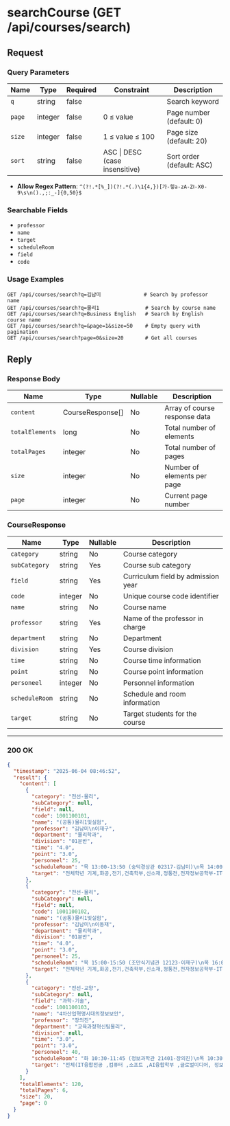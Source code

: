 # searchCourse (GET /api/courses/search)

## Request

### Query Parameters

| Name   | Type    | Required | Constraint                     | Description               |
|--------|---------|----------|--------------------------------|---------------------------|
| `q`    | string  | false    |                                | Search keyword            |
| `page` | integer | false    | 0 ≤ value                      | Page number (default: 0)  |
| `size` | integer | false    | 1 ≤ value ≤ 100                | Page size (default: 20)   |
| `sort` | string  | false    | ASC \| DESC (case insensitive) | Sort order (default: ASC) |

- **Allow Regex Pattern**: `^(?!.*[%_])(?!.*(.)\1{4,})[가-힣a-zA-ZⅠ-Ⅹ0-9\s\n().,;:_-]{0,50}$`

### Searchable Fields

- `professor`
- `name`
- `target`
- `scheduleRoom`
- `field`
- `code`

### Usage Examples

```
GET /api/courses/search?q=김남미              # Search by professor name
GET /api/courses/search?q=물리1               # Search by course name  
GET /api/courses/search?q=Business English   # Search by English course name
GET /api/courses/search?q=&page=1&size=50    # Empty query with pagination
GET /api/courses/search?page=0&size=20       # Get all courses
```

## Reply

### Response Body

| Name            | Type             | Nullable | Description                   |
|-----------------|------------------|----------|-------------------------------|
| `content`       | CourseResponse[] | No       | Array of course response data |
| `totalElements` | long             | No       | Total number of elements      |
| `totalPages`    | integer          | No       | Total number of pages         |
| `size`          | integer          | No       | Number of elements per page   |
| `page`          | integer          | No       | Current page number           |

### CourseResponse

| Name           | Type    | Nullable | Description                        |
|----------------|---------|----------|------------------------------------| 
| `category`     | string  | No       | Course category                    |
| `subCategory`  | string  | Yes      | Course sub category                |
| `field`        | string  | Yes      | Curriculum field by admission year |
| `code`         | integer | No       | Unique course code identifier      |
| `name`         | string  | No       | Course name                        |
| `professor`    | string  | Yes      | Name of the professor in charge    |
| `department`   | string  | No       | Department                         |
| `division`     | string  | Yes      | Course division                    |
| `time`         | string  | No       | Course time information            |
| `point`        | string  | No       | Course point information           |
| `personeel`    | integer | No       | Personnel information              |
| `scheduleRoom` | string  | No       | Schedule and room information      |
| `target`       | string  | No       | Target students for the course     |

---

### 200 OK

```json
{
  "timestamp": "2025-06-04 08:46:52",
  "result": {
    "content": [
      {
        "category": "전선-물리",
        "subCategory": null,
        "field": null,
        "code": 1001100101,
        "name": "(공통)물리1및실험",
        "professor": "김남미\n이재구",
        "department": "물리학과",
        "division": "01분반",
        "time": "4.0",
        "point": "3.0",
        "personeel": 25,
        "scheduleRoom": "목 13:00-13:50 (숭덕경상관 02317-김남미)\n목 14:00-14:50 (숭덕경상관 02317-김남미)",
        "target": "전체학년 기계,화공,전기,건축학부,신소재,정통전,전자정보공학부-IT융합,전자정보공학부-전자공학,AI융합,물리,화학,의생명,소프트,컴퓨터"
      },
      {
        "category": "전선-물리",
        "subCategory": null,
        "field": null,
        "code": 1001100102,
        "name": "(공통)물리1및실험",
        "professor": "김남미\n이동재",
        "department": "물리학과",
        "division": "01분반",
        "time": "4.0",
        "point": "3.0",
        "personeel": 25,
        "scheduleRoom": "목 15:00-15:50 (조만식기념관 12123-이재구)\n목 16:00-16:50 (조만식기념관 12123-이재구)",
        "target": "전체학년 기계,화공,전기,건축학부,신소재,정통전,전자정보공학부-IT융합,전자정보공학부-전자공학,AI융합,물리,화학,의생명,소프트,컴퓨터"
      },
      {
        "category": "전선-교양",
        "subCategory": null,
        "field": "과학·기술",
        "code": 1001100103,
        "name": "4차산업혁명시대의정보보안",
        "professor": "장의진",
        "department": "교육과정혁신팀물리",
        "division": null,
        "time": "3.0",
        "point": "3.0",
        "personeel": 40,
        "scheduleRoom": "화 10:30-11:45 (정보과학관 21401-장의진)\n목 10:30-11:45 (정보과학관 21401-장의진)",
        "target": "전체(IT융합전공 ,컴퓨터 ,소프트 ,AI융합학부 ,글로벌미디어, 정보보호학과, 학점교류생 제한)"
      }
    ],
    "totalElements": 120,
    "totalPages": 6,
    "size": 20,
    "page": 0
  }
}
```
